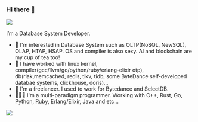 ### Hi there 👋

![](https://komarev.com/ghpvc/?username=JackDrogon)

I’m a Database System Developer.

* 🤔 I'm interested in Database System such as OLTP(NoSQL, NewSQL), OLAP, HTAP, HSAP. OS and compiler is also sexy. AI and blockchain are my cup of tea too!
* 👯 I have worked with linux kernel, compiler(gcc/llvm/go/python/ruby/erlang-elixir otp), db(riak,memcached, redis, tikv, tidb, some ByteDance self-developed databae systems, clickhouse, doris)...
* 🏢 I'm a freelancer. I used to work for Bytedance and SelectDB.
* 👨🏻‍💻 I'm a multi-paradigm programmer. Working with C++, Rust, Go, Python, Ruby, Erlang/Elixir, Java and etc...



![](https://github-readme-stats.vercel.app/api?username=JackDrogon&count_private=true&show_icons=true&theme=github_dark)
